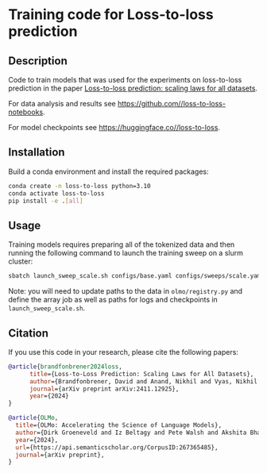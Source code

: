 # Training code for Loss-to-loss prediction

## Description

Code to train models that was used for the experiments on loss-to-loss prediction in the paper [Loss-to-loss prediction: scaling laws for all datasets](https://arxiv.org/abs/2411.12925).

For data analysis and results see https://github.com//loss-to-loss-notebooks.

For model checkpoints see https://huggingface.co//loss-to-loss.

## Installation

Build a conda environment and install the required packages:

```bash
conda create -n loss-to-loss python=3.10
conda activate loss-to-loss
pip install -e .[all]
```

## Usage

Training models requires preparing all of the tokenized data and then running the following command to launch the training sweep on a slurm cluster:

```bash
sbatch launch_sweep_scale.sh configs/base.yaml configs/sweeps/scale.yaml
```

Note: you will need to update paths to the data in `olmo/registry.py` and define the array job as well as paths for logs and checkpoints in `launch_sweep_scale.sh`.

## Citation

If you use this code in your research, please cite the following papers:

```bibtex
@article{brandfonbrener2024loss,
      title={Loss-to-Loss Prediction: Scaling Laws for All Datasets}, 
      author={Brandfonbrener, David and Anand, Nikhil and Vyas, Nikhil and Malach, Eran and Kakade, Sham},
      journal={arXiv preprint arXiv:2411.12925},
      year={2024}
}
```

```bibtex
@article{OLMo,
  title={OLMo: Accelerating the Science of Language Models},
  author={Dirk Groeneveld and Iz Beltagy and Pete Walsh and Akshita Bhagia and Rodney Kinney and Oyvind Tafjord and A. Jha and Hamish Ivison and Ian Magnusson and Yizhong Wang and Shane Arora and David Atkinson and Russell Authur and Khyathi Raghavi Chandu and Arman Cohan and Jennifer Dumas and Yanai Elazar and Yuling Gu and Jack Hessel and Tushar Khot and William Merrill and Jacob Daniel Morrison and Niklas Muennighoff and Aakanksha Naik and Crystal Nam and Matthew E. Peters and Valentina Pyatkin and Abhilasha Ravichander and Dustin Schwenk and Saurabh Shah and Will Smith and Emma Strubell and Nishant Subramani and Mitchell Wortsman and Pradeep Dasigi and Nathan Lambert and Kyle Richardson and Luke Zettlemoyer and Jesse Dodge and Kyle Lo and Luca Soldaini and Noah A. Smith and Hanna Hajishirzi},
  year={2024},
  url={https://api.semanticscholar.org/CorpusID:267365485},
  journal={arXiv preprint},
}
```
